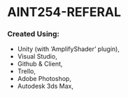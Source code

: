 # AINT254-REFERAL

### Created Using:
- Unity (with ‘AmplifyShader’ plugin),
- Visual Studio,
- Github & Client,
- Trello,
- Adobe Photoshop,
- Autodesk 3ds Max,
